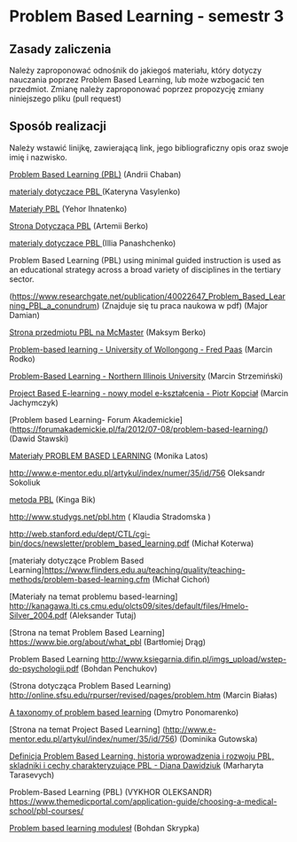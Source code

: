 # Problem Based Learning - semestr 3

## Zasady zaliczenia
Należy zaproponować odnośnik do jakiegoś materiału, który dotyczy nauczania poprzez Problem Based Learning, lub może wzbogacić ten przedmiot.
Zmianę należy zaproponować poprzez propozycję zmiany niniejszego pliku (pull request)

## Sposób realizacji
Należy wstawić linijkę, zawierającą link, jego bibliograficzny opis oraz swoje imię i nazwisko.


[Problem Based Learning (PBL)](https://www.flinders.edu.au/teaching/quality/teaching-methods/problem-based-learning.cfm) (Andrii Chaban)

[materialy dotyczace PBL ](https://sites.google.com/site/nauczanieproblemowe/) (Kateryna Vasylenko)

[Materiały PBL](http://www.studygs.net/pbl.htm) (Yehor Ihnatenko)

[Strona Dotycząca PBL](https://www.chatham.edu/pt/pbl.cfm) (Artemii Berko)

[materialy dotyczace PBL ](http://www.praeha-pbl.com/pl/pbl.html) (Illia Panashchenko)

Problem Based Learning (PBL) using minimal guided instruction is used as an educational strategy across a broad variety of disciplines in the tertiary sector.

(https://www.researchgate.net/publication/40022647_Problem_Based_Learning_PBL_a_conundrum) (Znajduje się tu praca naukowa w pdf) (Major Damian)

[Strona przedmiotu PBL na McMaster](http://chemeng.mcmaster.ca/problem-based-learning) (Maksym Berko)

[Problem-based learning - University of Wollongong - Fred Paas](http://ro.uow.edu.au/cgi/viewcontent.cgi?article=2551&context=edupapers) (Marcin Rodko)

[Problem-Based Learning - Northern Illinois University](http://www.niu.edu/facdev/_pdf/guide/strategies/problem_based_learning.pdf) (Marcin Strzemiński)

[Project Based E-learning - nowy model e-kształcenia - Piotr Kopciał](http://www.e-mentor.edu.pl/artykul/index/numer/35/id/756) (Marcin Jachymczyk)

[Problem based Learning- Forum Akademickie] (https://forumakademickie.pl/fa/2012/07-08/problem-based-learning/) (Dawid Stawski)

[Materiały PROBLEM BASED LEARNING](http://online.sfsu.edu/rpurser/revised/pages/problem.htm) (Monika Latos)

http://www.e-mentor.edu.pl/artykul/index/numer/35/id/756 Oleksandr Sokoliuk

[metoda PBL](http://www.studygs.net/pbl.htm) (Kinga Bik)

http://www.studygs.net/pbl.htm ( Klaudia Stradomska )

http://web.stanford.edu/dept/CTL/cgi-bin/docs/newsletter/problem_based_learning.pdf (Michał Koterwa)

[materiały dotyczące Problem Based Learning]https://www.flinders.edu.au/teaching/quality/teaching-methods/problem-based-learning.cfm (Michał Cichoń)

[Materiały na temat problemu based-learning] http://kanagawa.lti.cs.cmu.edu/olcts09/sites/default/files/Hmelo-Silver_2004.pdf (Aleksander Tutaj)

[Strona na temat Problem Based Learning] https://www.bie.org/about/what_pbl (Bartłomiej Drąg)

Problem Based Learning  http://www.ksiegarnia.difin.pl/imgs_upload/wstep-do-psychologii.pdf (Bohdan Penchukov)

(Strona dotycząca Problem Based Learning) http://online.sfsu.edu/rpurser/revised/pages/problem.htm (Marcin Białas)

[A taxonomy of problem based learning](http://onlinelibrary.wiley.com/doi/10.1111/j.1365-2923.1986.tb01386.x/full) (Dmytro Ponomarenko)

[Strona na temat Project Based Learning] (http://www.e-mentor.edu.pl/artykul/index/numer/35/id/756) (Dominika Gutowska)

[Definicja Problem Based Learning, historia wprowadzenia i rozwoju PBL, skladniki i cechy charakteryzujące PBL - Diana Dawidziuk](https://prezi.com/nlms1gwh27lw/problem-based-learning-/) (Marharyta Tarasevych)

Problem-Based Learning (PBL) (VYKHOR OLEKSANDR)
https://www.themedicportal.com/application-guide/choosing-a-medical-school/pbl-courses/

[Problem based learning modulesł](http://www.iop.org/education/higher_education/stem/problem-based/page_55225.html) (Bohdan Skrypka)

